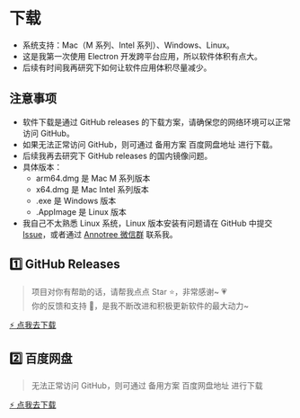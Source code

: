 # 下载

- 系统支持：Mac（M 系列、Intel 系列）、Windows、Linux。
- 这是我第一次使用 Electron 开发跨平台应用，所以软件体积有点大。
- 后续有时间我再研究下如何让软件应用体积尽量减少。

## 注意事项

- 软件下载是通过 GitHub releases 的下载方案，请确保您的网络环境可以正常访问 GitHub。
- 如果无法正常访问 GitHub，则可通过 备用方案 百度网盘地址 进行下载。
- 后续我再去研究下 GitHub releases 的国内镜像问题。
- 具体版本：
  - arm64.dmg 是 Mac M 系列版本
  - x64.dmg 是 Mac Intel 系列版本
  - .exe 是 Windows 版本
  - .AppImage 是 Linux 版本
- 我自己不太熟悉 Linux 系统，Linux 版本安装有问题请在 GitHub 中提交 [Issue](https://github.com/itchaox/annotree/issues)，或者通过 [Annotree 微信群](/notes/feedback) 联系我。

## 1️⃣ GitHub Releases

> 项目对你有帮助的话，请帮我点点 Star ⭐️，非常感谢~ 💗  
> 你的反馈和支持 💯，是我不断改进和积极更新软件的最大动力~

[⚡️ 点我去下载](https://github.com/itchaox/annotree)

## 2️⃣ 百度网盘

> 无法正常访问 GitHub，则可通过 备用方案 百度网盘地址 进行下载

[⚡️ 点我去下载](https://pan.baidu.com/s/1eWDBFOgJefqUnx4E5Y9hVw?pwd=anno)
